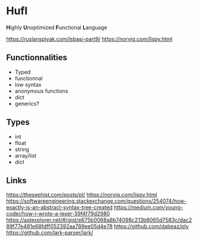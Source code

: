 # Hufl

**H**ighly **U**noptimized **F**unctional **L**anguage

https://ruslanspivak.com/lsbasi-part9/
https://norvig.com/lispy.html

## Functionnalities

- Typed
- functionnal
- low syntax
- anonymous functions
- dict
- generics?

## Types

- int
- float
- string
- array/list
- dict

## Links

https://thesephist.com/posts/pl/
https://norvig.com/lispy.html
https://softwareengineering.stackexchange.com/questions/254074/how-exactly-is-an-abstract-syntax-tree-created
https://medium.com/young-coder/how-i-wrote-a-lexer-39f4f79d2980
https://astexplorer.net/#/gist/e675b0068a8b74098c213b8065d7583c/dac289f77e481e68fdff052392aa789ee05d4e78
https://github.com/dabeaz/ply
https://github.com/lark-parser/lark/
